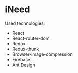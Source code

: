# iNeed

Used technologies:
 - React
 - React-router-dom
 - Redux
 - Redux-thunk
 - Browser-image-compression
 - Firebase
 - Ant Design
